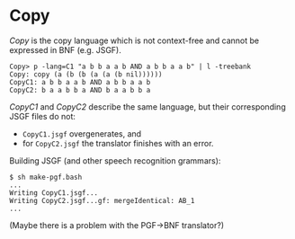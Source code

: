 Copy
====

_Copy_ is the copy language which is not context-free
and cannot be expressed in BNF (e.g. JSGF).

	Copy> p -lang=C1 "a b b a a b AND a b b a a b" | l -treebank
	Copy: copy (a (b (b (a (a (b nil))))))
	CopyC1: a b b a a b AND a b b a a b
	CopyC2: b a a b b a AND b a a b b a

_CopyC1_ and _CopyC2_ describe the same language, but their
corresponding JSGF files do not:

  * `CopyC1.jsgf` overgenerates, and
  * for `CopyC2.jsgf` the translator finishes with an error.

Building JSGF (and other speech recognition grammars):

	$ sh make-pgf.bash
	...
	Writing CopyC1.jsgf...
	Writing CopyC2.jsgf...gf: mergeIdentical: AB_1
	...

(Maybe there is a problem with the PGF->BNF translator?)
